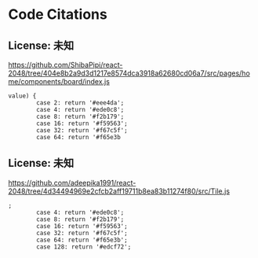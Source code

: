 # Code Citations

## License: 未知
https://github.com/ShibaPipi/react-2048/tree/404e8b2a9d3d1217e8574dca3918a62680cd06a7/src/pages/home/components/board/index.js

```
value) {
        case 2: return '#eee4da';
        case 4: return '#ede0c8';
        case 8: return '#f2b179';
        case 16: return '#f59563';
        case 32: return '#f67c5f';
        case 64: return '#f65e3b
```


## License: 未知
https://github.com/adeepika1991/react-2048/tree/4d34494969e2cfcb2aff19711b8ea83b11274f80/src/Tile.js

```
;
        case 4: return '#ede0c8';
        case 8: return '#f2b179';
        case 16: return '#f59563';
        case 32: return '#f67c5f';
        case 64: return '#f65e3b';
        case 128: return '#edcf72';
```

